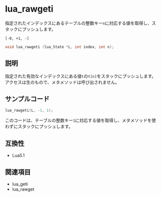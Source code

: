 # lua_rawgeti

指定されたインデックスにあるテーブルの整数キー`n`に対応する値を取得し、スタックにプッシュします。

`[-0, +1, -]`

```c
void lua_rawgeti (lua_State *L, int index, int n);
```

## 説明

指定された有効なインデックスにある値`t`の`t[n]`をスタックにプッシュします。アクセスは生のもので、メタメソッドは呼び出されません。

## サンプルコード

```c
lua_rawgeti(L, -1, 1);
```

このコードは、テーブルの整数キー`1`に対応する値を取得し、メタメソッドを使わずにスタックにプッシュします。

## 互換性

- Lua5.1

## 関連項目

- lua_geti
- lua_rawget